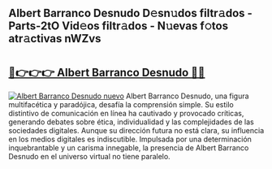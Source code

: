 ## Albert Barranco Desnudo D𝚎sn𝚞dos filtr𝚊dos - Parts-2tO Vid𝚎os filtr𝚊dos - N𝚞evas f𝚘tos atr𝚊ctivas nWZvs

# <h2><a href="http://mbcbol.tromn.icu/?c=Albert+Barranco+Desnudo">🔗👉👉👉 Albert Barranco Desnudo 🔗🔗</a></h2>

[![Albert Barranco Desnudo nuevo](https://i.imgur.com/pEAQMta.gif)](http://mbcbol.tromn.icu/?c=Albert+Barranco+Desnudo)
Albert Barranco Desnudo, una figura multifacética y paradójica, desafía la comprensión simple. Su estilo distintivo de comunicación en línea ha cautivado y provocado críticas, generando debates sobre ética, individualidad y las complejidades de las sociedades digitales. Aunque su dirección futura no está clara, su influencia en los medios digitales es indiscutible. Impulsada por una determinación inquebrantable y un carisma innegable, la presencia de Albert Barranco Desnudo en el universo virtual no tiene paralelo.
